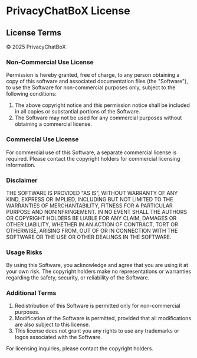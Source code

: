 # PrivacyChatBoX License

## License Terms

© 2025 PrivacyChatBoX

### Non-Commercial Use License

Permission is hereby granted, free of charge, to any person obtaining a copy of this software and associated documentation files (the "Software"), to use the Software for non-commercial purposes only, subject to the following conditions:

1. The above copyright notice and this permission notice shall be included in all copies or substantial portions of the Software.
2. The Software may not be used for any commercial purposes without obtaining a commercial license.

### Commercial Use License

For commercial use of this Software, a separate commercial license is required. Please contact the copyright holders for commercial licensing information.

### Disclaimer

THE SOFTWARE IS PROVIDED "AS IS", WITHOUT WARRANTY OF ANY KIND, EXPRESS OR IMPLIED, INCLUDING BUT NOT LIMITED TO THE WARRANTIES OF MERCHANTABILITY, FITNESS FOR A PARTICULAR PURPOSE AND NONINFRINGEMENT. IN NO EVENT SHALL THE AUTHORS OR COPYRIGHT HOLDERS BE LIABLE FOR ANY CLAIM, DAMAGES OR OTHER LIABILITY, WHETHER IN AN ACTION OF CONTRACT, TORT OR OTHERWISE, ARISING FROM, OUT OF OR IN CONNECTION WITH THE SOFTWARE OR THE USE OR OTHER DEALINGS IN THE SOFTWARE.

### Usage Risks

By using this Software, you acknowledge and agree that you are using it at your own risk. The copyright holders make no representations or warranties regarding the safety, security, or reliability of the Software.

### Additional Terms

1. Redistribution of this Software is permitted only for non-commercial purposes.
2. Modification of the Software is permitted, provided that all modifications are also subject to this license.
3. This license does not grant you any rights to use any trademarks or logos associated with the Software.

For licensing inquiries, please contact the copyright holders.